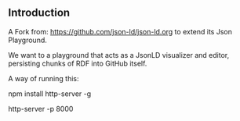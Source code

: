 Introduction
------------

A Fork from: https://github.com/json-ld/json-ld.org to extend its Json Playground.

We want to a playground that acts as a JsonLD visualizer and editor, persisting chunks of RDF into GitHub itself.

A way of running this:

npm install http-server -g

http-server -p 8000